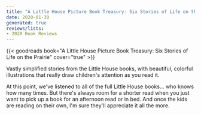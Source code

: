 ```yaml
---
title: "A Little House Picture Book Treasury: Six Stories of Life on the Prairie"
date: 2020-01-30
generated: true
reviews/lists:
- 2020 Book Reviews
---
```

{{< goodreads book="A Little House Picture Book Treasury: Six Stories of Life on the Prairie" cover="true" >}}

Vastly simplified stories from the Little House books, with beautiful, colorful illustrations that really draw children's attention as you read it.  

At this point, we've listened to all of the full Little House books... who knows how many times. But there's always room for a shorter read when you just want to pick up a book for an afternoon read or in bed. And once the kids are reading on their own, I'm sure they'll appreciate it all the more.

<!--more-->


